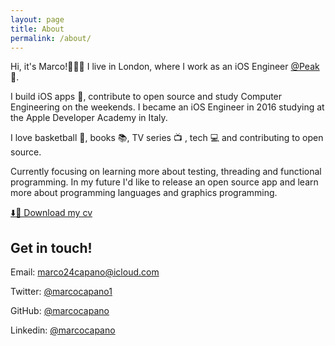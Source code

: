 ```yaml
---
layout: page
title: About
permalink: /about/
---
```


Hi, it's Marco!👨🏻‍💻 I live in London, where I work as an iOS Engineer [@Peak](http://www.peak.net) 🧠.

I build iOS apps 🍎, contribute to open source and study Computer Engineering on the weekends. I became an iOS Engineer in 2016 studying at the Apple Developer Academy in Italy.

I love basketball 🏀, books 📚, TV series 📺 , tech 💻 and contributing to open source.

Currently focusing on learning more about testing, threading and functional programming.
In my future I'd like to release an open source app and learn more about programming languages and graphics programming.


[⬇️📃 Download my cv](/cv_marcocapano.pdf)

## Get in touch!

Email: [marco24capano@icloud.com](mailto:marco24capano@icloud.com)

Twitter: [@marcocapano1](https://twitter.com/marcocapano1)

GitHub: [@marcocapano](https://github.com/marcocapano)

Linkedin: [@marcocapano](https://www.linkedin.com/in/marcocapano/)
